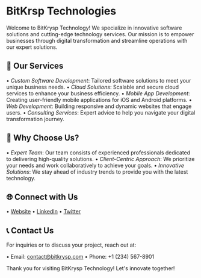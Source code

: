 # BitKrsp Technologies

Welcome to BitKrysp Technology! We specialize in innovative software solutions and cutting-edge technology services. Our mission is to empower businesses through digital transformation and streamline operations with our expert solutions.

## 🚀 Our Services

•⁠  ⁠*Custom Software Development*: Tailored software solutions to meet your unique business needs.
•⁠  ⁠*Cloud Solutions*: Scalable and secure cloud services to enhance your business efficiency.
•⁠  ⁠*Mobile App Development*: Creating user-friendly mobile applications for iOS and Android platforms.
•⁠  ⁠*Web Development*: Building responsive and dynamic websites that engage users.
•⁠  ⁠*Consulting Services*: Expert advice to help you navigate your digital transformation journey.

## 🌟 Why Choose Us?

•⁠  ⁠*Expert Team*: Our team consists of experienced professionals dedicated to delivering high-quality solutions.
•⁠  ⁠*Client-Centric Approach*: We prioritize your needs and work collaboratively to achieve your goals.
•⁠  ⁠*Innovative Solutions*: We stay ahead of industry trends to provide you with the latest technology.

## 🌐 Connect with Us

•⁠  ⁠[Website](https://bitkrysp.com)
•⁠  ⁠[LinkedIn](https://linkedin.com/company/bitkrysp)
•⁠  ⁠[Twitter](https://twitter.com/bitkrysp)

## 📞 Contact Us

For inquiries or to discuss your project, reach out at:

•⁠  ⁠Email: contact@bitkrysp.com
•⁠  ⁠Phone: +1 (234) 567-8901

Thank you for visiting BitKrysp Technology! Let's innovate together!
